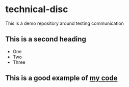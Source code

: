 # technical-disc
This is a demo repository around testing communication

## This is a second heading

* One
* Two
* Three
## This is a good example of [my code](https://gist.github.com/KapilVallabh/58b2898b7774259d7d80cb40594a2811)
